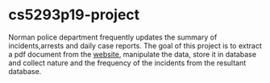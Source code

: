 # cs5293p19-project
Norman police department frequently updates the summary of incidents,arrests and daily case reports. The goal of this project is to extract a pdf document from the [website](http://normanpd.normanok.gov/content/daily-activity), manipulate the data, store it in database and collect nature and the frequency of the incidents from the resultant database.
